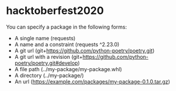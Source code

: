 # hacktoberfest2020

You can specify a package in the following forms:
  - A single name (requests)
  - A name and a constraint (requests ^2.23.0)
  - A git url (git+https://github.com/python-poetry/poetry.git)
  - A git url with a revision (git+https://github.com/python-poetry/poetry.git#develop)
  - A file path (../my-package/my-package.whl)
  - A directory (../my-package/)
  - An url (https://example.com/packages/my-package-0.1.0.tar.gz)
